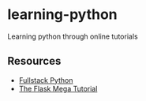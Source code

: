 # learning-python
Learning python through online tutorials

## Resources
* [Fullstack Python](https://www.fullstackpython.com/)
* [The Flask Mega Tutorial](https://blog.miguelgrinberg.com/post/the-flask-mega-tutorial-part-i-hello-world)
